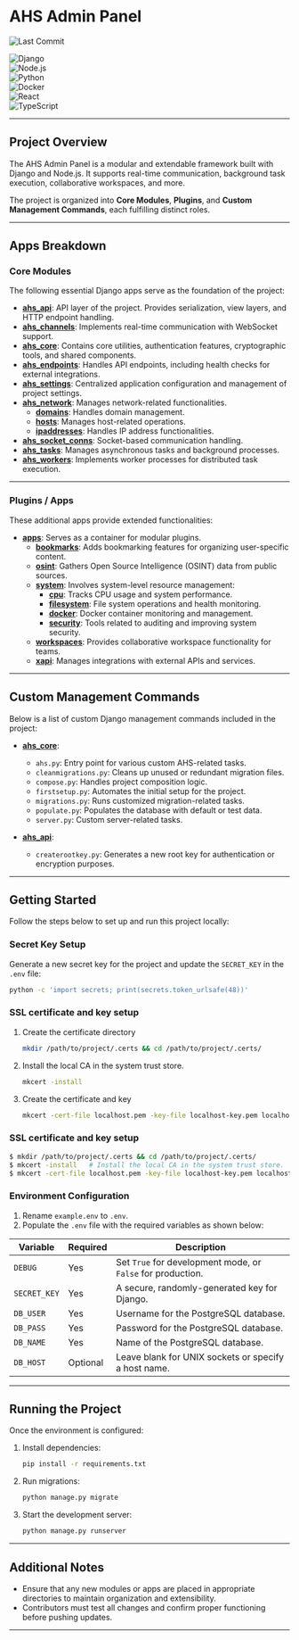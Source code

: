 # AHS Admin Panel  
![Last Commit](https://img.shields.io/github/last-commit/dcx7c5/ahs-admin-panel.svg)  

![Django](https://img.shields.io/badge/Django-5.x-brightgreen?logo=django) \
![Node.js](https://img.shields.io/badge/Node.js-18.x-green?logo=node.js)  
![Python](https://img.shields.io/badge/Python-3.13-blue?logo=python)  
![Docker](https://img.shields.io/badge/Docker-Compose-blue?logo=docker)  
![React](https://img.shields.io/badge/React-19.x-cyan?logo=react)  
![TypeScript](https://img.shields.io/badge/TypeScript-5.4-blue?logo=typescript)  

---

## Project Overview  

The AHS Admin Panel is a modular and extendable framework built with Django and Node.js. It supports real-time communication, background task execution, collaborative workspaces, and more.  

The project is organized into **Core Modules**, **Plugins**, and **Custom Management Commands**, each fulfilling distinct roles.  

---

## Apps Breakdown  

### Core Modules  

The following essential Django apps serve as the foundation of the project:  

- **[ahs_api](backend/ahs_api)**: API layer of the project. Provides serialization, view layers, and HTTP endpoint handling.  
- **[ahs_channels](backend/ahs_channels)**: Implements real-time communication with WebSocket support.  
- **[ahs_core](backend/ahs_core)**: Contains core utilities, authentication features, cryptographic tools, and shared components.  
- **[ahs_endpoints](backend/ahs_endpoints)**: Handles API endpoints, including health checks for external integrations.  
- **[ahs_settings](backend/ahs_settings)**: Centralized application configuration and management of project settings.  
- **[ahs_network](backend/ahs_network)**: Manages network-related functionalities.  
  - **[domains](backend/ahs_network/domains)**: Handles domain management.  
  - **[hosts](backend/ahs_network/hosts)**: Manages host-related operations.  
  - **[ipaddresses](backend/ahs_network/ipaddresses)**: Handles IP address functionalities.  
- **[ahs_socket_conns](backend/ahs_socket_conns)**: Socket-based communication handling.  
- **[ahs_tasks](backend/ahs_tasks)**: Manages asynchronous tasks and background processes.  
- **[ahs_workers](backend/ahs_workers)**: Implements worker processes for distributed task execution.  

---

### Plugins / Apps  

These additional apps provide extended functionalities:  

- **[apps](backend/apps)**: Serves as a container for modular plugins.  
  - **[bookmarks](backend/apps/bookmarks)**: Adds bookmarking features for organizing user-specific content.  
  - **[osint](backend/apps/osint)**: Gathers Open Source Intelligence (OSINT) data from public sources.  
  - **[system](backend/apps/system)**: Involves system-level resource management:  
    - **[cpu](backend/apps/system/cpu)**: Tracks CPU usage and system performance.  
    - **[filesystem](backend/apps/system/filesystem)**: File system operations and health monitoring.  
    - **[docker](backend/apps/system/docker)**: Docker container monitoring and management.  
    - **[security](backend/apps/system/security)**: Tools related to auditing and improving system security.  
  - **[workspaces](backend/apps/workspaces)**: Provides collaborative workspace functionality for teams.  
  - **[xapi](backend/apps/xapi)**: Manages integrations with external APIs and services.  

---

## Custom Management Commands  

Below is a list of custom Django management commands included in the project:  

- **[ahs_core](backend/ahs_core)**:  
  - `ahs.py`: Entry point for various custom AHS-related tasks.  
  - `cleanmigrations.py`: Cleans up unused or redundant migration files.  
  - `compose.py`: Handles project composition logic.  
  - `firstsetup.py`: Automates the initial setup for the project.  
  - `migrations.py`: Runs customized migration-related tasks.  
  - `populate.py`: Populates the database with default or test data.  
  - `server.py`: Custom server-related tasks.  

- **[ahs_api](backend/ahs_api)**:  
  - `createrootkey.py`: Generates a new root key for authentication or encryption purposes.  

---

## Getting Started  

Follow the steps below to set up and run this project locally:  


### Secret Key Setup  

Generate a new secret key for the project and update the `SECRET_KEY` in the `.env` file:
   ```bash
   python -c 'import secrets; print(secrets.token_urlsafe(48))'  
   ```  

### SSL certificate and key setup

1. Create the certificate directory
   ```bash
   mkdir /path/to/project/.certs && cd /path/to/project/.certs/
   ```
2. Install the local CA in the system trust store.
   ```bash
   mkcert -install
   ```
3. Create the certificate and key
   ```bash
   mkcert -cert-file localhost.pem -key-file localhost-key.pem localhost 127.0.0.1
   ```


### SSL certificate and key setup

```bash
$ mkdir /path/to/project/.certs && cd /path/to/project/.certs/
$ mkcert -install   # Install the local CA in the system trust store.
$ mkcert -cert-file localhost.pem -key-file localhost-key.pem localhost 127.0.0.1
```

### Environment Configuration  

1. Rename `example.env` to `.env`.  
2. Populate the `.env` file with the required variables as shown below:  

| Variable            | Required | Description                                            |  
|---------------------|----------|--------------------------------------------------------|  
| `DEBUG`             | Yes      | Set `True` for development mode, or `False` for production. |  
| `SECRET_KEY`        | Yes      | A secure, randomly-generated key for Django.          |  
| `DB_USER`           | Yes      | Username for the PostgreSQL database.                 |  
| `DB_PASS`           | Yes      | Password for the PostgreSQL database.                 |  
| `DB_NAME`           | Yes      | Name of the PostgreSQL database.                      |  
| `DB_HOST`           | Optional | Leave blank for UNIX sockets or specify a host name.  |  

---
 
## Running the Project  

Once the environment is configured:  

1. Install dependencies:  
   ```bash  
   pip install -r requirements.txt  
   ```  

2. Run migrations:  
   ```bash  
   python manage.py migrate  
   ```  

3. Start the development server:  
   ```bash  
   python manage.py runserver  
   ```  

---

## Additional Notes  

- Ensure that any new modules or apps are placed in appropriate directories to maintain organization and extensibility.  
- Contributors must test all changes and confirm proper functioning before pushing updates.  

---